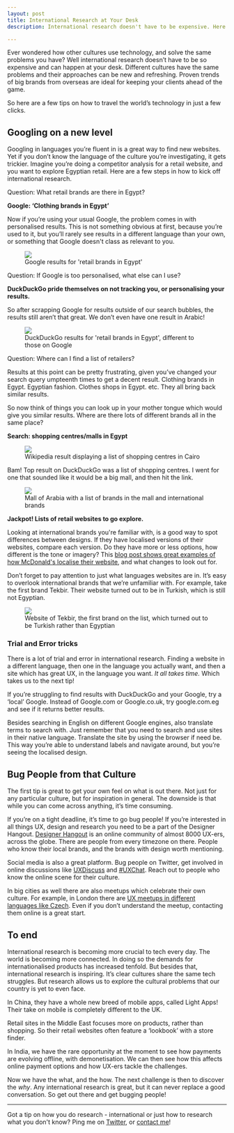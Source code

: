 ```yaml
---
layout: post
title: International Research at Your Desk
description: International research doesn't have to be expensive. Here I explain a few tricks I go through to discover UX trends across the World Wide Web.

---
```


Ever wondered how other cultures use technology, and solve the same problems you have? Well international research doesn’t have to be so expensive and can happen at your desk. Different cultures have the same problems and their approaches can be new and refreshing. Proven trends of big brands from overseas are ideal for keeping your clients ahead of the game.

So here are a few tips on how to travel the world’s technology in just a few clicks.

## Googling on a new level

Googling in languages you’re fluent in is a great way to find new websites. Yet if you don’t know the language of the culture you’re investigating, it gets trickier. Imagine you’re doing a competitor analysis for a retail website, and you want to explore Egyptian retail. Here are a few steps in how to kick off international research.

<p class="no-margin"><span class="sidenote">Question: What retail brands are there in Egypt?</span></p>
<p class="no-margin"><strong>Google: ‘Clothing brands in Egypt’</strong></p>
Now if you’re using your usual Google, the problem comes in with personalised results. This is not something obvious at first, because you’re used to it, but you’ll rarely see results in a different language than your own, or something that Google doesn't class as relevant to you.

<figure class="text-center">
	<img class="responsive-img medium position central" src="/images/posts/i8ln/i8ln-Egypt-results.png">
	<figcaption>Google results for 'retail brands in Egypt'</figcaption>
</figure>

<p class="no-margin"><span class="sidenote">Question: If Google is too personalised, what else can I use?</span></p>
<p class="no-margin"><strong>DuckDuckGo pride themselves on not tracking you, or personalising your results.</strong></p>
So after scrapping Google for results outside of our search bubbles, the results still aren’t that great. We don’t even have one result in Arabic!

<figure class="text-center">
	<img class="responsive-img position central" src="/images/posts/i8ln/ddg-results.png">
	<figcaption>DuckDuckGo results for 'retail brands in Egypt', different to those on Google</figcaption>
</figure>

<p class="no-margin"><span class="sidenote">Question: Where can I find a list of retailers?</span></p>
<p class="no-margin">Results at this point can be pretty frustrating, given you’ve changed your search query umpteenth times to get a decent result. Clothing brands in Egypt. Egyptian fashion. Clothes shops in Egypt. etc. They all bring back similar results.</p>

<p class="no-margin">So now think of things you can look up in your mother tongue which would give you similar results. Where are there lots of different brands all in the same place?</p>
<strong>Search: shopping centres/malls in Egypt</strong>

<figure class="text-center">
	<img class="responsive-img medium position central" src="/images/posts/i8ln/list-of-malls.png">
	<figcaption>Wikipedia result displaying a list of shopping centres in Cairo</figcaption>
</figure>

Bam! Top result on DuckDuckGo was a list of shopping centres. I went for one that sounded like it would be a big mall, and then hit the link.

<figure class="text-center">
	<img class="responsive-img position central" src="/images/posts/i8ln/mall-of-arabia.png">
	<figcaption>Mall of Arabia with a list of brands in the mall and international brands</figcaption>
</figure>

<strong>Jackpot! Lists of retail websites to go explore.</strong>

Looking at international brands you're familiar with, is a good way to spot differences between designs. If they have localised versions of their websites, compare each version. Do they have more or less options, how different is the tone or imagery? This [blog post shows great examples of how McDonald's localise their website], and what changes to look out for.

Don’t forget to pay attention to just what languages websites are in. It’s easy to overlook international brands that we’re unfamiliar with. For example, take the first brand Tekbir. Their website turned out to be in Turkish, which is still not Egyptian.

<figure class="text-center">
	<img class="responsive-img position central" src="/images/posts/i8ln/tekbir.png">
	<figcaption>Website of Tekbir, the first brand on the list, which turned out to be Turkish rather than Egyptian</figcaption>
</figure>

### Trial and Error tricks

There is a lot of trial and error in international research. Finding a website in a different language, then one in the language you actually want, and then a site which has great UX, in the language you want. *It all takes time.* Which takes us to the next tip!

If you’re struggling to find results with DuckDuckGo and your Google, try a ‘local’ Google. Instead of Google.com or Google.co.uk, try google.com.eg and see if it returns better results.

Besides searching in English on different Google engines, also translate terms to search with. Just remember that you need to search and use sites in their native language. Translate the site by using the browser if need be. This way you’re able to understand labels and navigate around, but you’re seeing the localised design.

## Bug People from that Culture

The first tip is great to get your own feel on what is out there. Not just for any particular culture, but for inspiration in general. The downside is that while you can come across anything, it’s time consuming.

If you’re on a tight deadline, it’s time to go bug people! If you’re interested in all things UX, design and research you need to be a part of the Designer Hangout. [Designer Hangout] is an online community of almost 8000 UX-ers, across the globe. There are people from every timezone on there. People who know their local brands, and the brands with design worth mentioning.

Social media is also a great platform. Bug people on Twitter, get involved in online discussions like [UXDiscuss] and [#UXChat]. Reach out to people who know the online scene for their culture.

In big cities as well there are also meetups which celebrate their own culture. For example, in London there are [UX meetups in different languages like Czech]. Even if you don’t understand the meetup, contacting them online is a great start.

## To end

International research is becoming more crucial to tech every day. The world is becoming more connected. In doing so the demands for internationalised products has increased tenfold. But besides that, international research is inspiring. It’s clear cultures share the same tech struggles. But research allows us to explore the cultural problems that our country is yet to even face.

<span class="sidenote">In China, they have a whole new breed of mobile apps, called Light Apps! Their take on mobile is completely different to the UK.</span>

<span class="sidenote">Retail sites in the Middle East focuses more on products, rather than shopping. So their retail websites often feature a ‘lookbook’ with a store finder.</span>

<span class="sidenote">In India, we have the rare opportunity at the moment to see how payments are evolving offline, with demonetisation. We can then see how this affects online payment options and how UX-ers tackle the challenges.</span>

Now we have the what, and the how. The next challenge is then to discover the *why*. Any international research is great, but it can never replace a good conversation. So get out there and get bugging people!

---

<span class="sidenote">Got a tip on how you do research - international or just how to research what you don't know? Ping me on [Twitter], or [contact me]!</span>

[Designer Hangout]:https://twitter.com/designerhangout
[UXDiscuss]:https://twitter.com/uxdiscuss
[#UXChat]:https://twitter.com/search?f=tweets&vertical=default&q=%23uxchat&src=typd
[UX meetups in different languages like Czech]:https://www.meetup.com/londonuxgroup/events/236266398/
[Twitter]:https://twitter.com/EChesters
[contact me]:/contact.html
[blog post shows great examples of how McDonald's localise their website]:http://blog.usabilla.com/designing-for-a-cross-cultural-user-experience-part1/